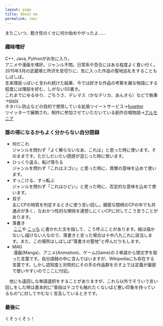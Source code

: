 ```yaml
---
layout: page
title: About me
permalink: /me/
---
```


またこいつ、飽き性のくせに何か始めやがったよ……  

### 趣味嗜好

C++, Java, Pythonがお気に入り。  
アニメや漫画を嗜好。ジャンル不問。日常系や百合にはある程度よく食い付く。  
2015年3月の武蔵境と所沢を皮切りに、気に入った作品の聖地巡礼をすることもしばしば。  
生来理屈っぽいと言われ続けた結果、今では好きな作品の考察を雑な物語にする程度には理屈を好む、しがないSS書き。  
これまでにゆるゆり、ごちうさ、デレマス（かなデリカ、あんきら）などで執筆→[pixiv](http://pixiv.me/tlcmany)  
ネタバレ防止などの目的で使用している拡張ツイートサービス→[fusetter](http://fusetter.com/u/s6jrmany)  
ツイッターで展開され、制作に参加させていただいている創作合唱物語→[アルモニア](https://twitter.com/armn_p)

<!--

thomas
lambda
chi

marshmallow
armonia
nichijou
yuri

-->

### 誰の得になるかもよく分からない自分語録

<ul style="list-style-type:square">
  <li>何だこれ</li>
  ジャンルを問わず「よく解らないなあ、これは」と思った時に使います。そのままです。ただしだいたい困惑が混じった時に使います。
  <li>ひっくり返る、転げ落ちる</li>
  ジャンルを問わず「これはスゴい」と思った時に、賞賛の意味を込めて使います。
  <li>すっこける、すっ転ぶ</li>
  ジャンルを問わず「これはひどい」と思った時に、否定的な意味を込めて使います。
  <li>双子</li>
  主にCPの特質を判定するときに使う言い回し。親密な間柄のCPの中でも共通点が多く，なおかつ性的な関係を連想しにくいCPに対してこう言うことがあります。
  <li>落書き</li>
  <a href="http://www2.2ch.net/2ch.html" target="_brank">ここ</a>や
  <a href="http://ex14.vip2ch.com/news4ssnip/index.html" target="_blank">こっち</a>
  に書かれた文を指して、こう呼ぶことがあります。絵は描かないし描けない人なので、落書きと言った場合は十中八九これに該当します。また、この場所はしばしば"落書きの聖地"と呼んだりもします。
  <li>MAG</li>
  漫画(Manga)、アニメ(Animation)、ゲーム(Game)の３単語から頭文字を取った言葉です。自分語録の中に含んではいますが、Wikipediaにも存在する言葉です。しかし認知度と対照的にその手の作品群を示す上では定義が厳密で使いやすいのでここに付記。
  <br>
</ul>
　他にも遠回しな単語選択をすることがありますが、これら以外でそういう言い回しをした時は基本的に"普段はテコでも触れたくないほど悪い印象を持っているもの"に対してやむなく言及しているときです。

### 最後に

くそぅくそぅ！


